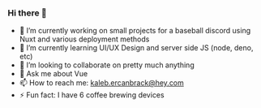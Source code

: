 ### Hi there 👋

- 🔭 I’m currently working on small projects for a baseball discord using Nuxt and various deployment methods
- 🌱 I’m currently learning UI/UX Design and server side JS (node, deno, etc)
- 👯 I’m looking to collaborate on pretty much anything
- 💬 Ask me about Vue
- 📫 How to reach me: kaleb.ercanbrack@hey.com
- ⚡ Fun fact: I have 6 coffee brewing devices
<!--
**Twitch0125/Twitch0125** is a ✨ _special_ ✨ repository because its `README.md` (this file) appears on your GitHub profile.

Here are some ideas to get you started:

- 🔭 I’m currently working on ...
- 🌱 I’m currently learning ...
- 👯 I’m looking to collaborate on ...
- 🤔 I’m looking for help with ...
- 💬 Ask me about ...
- 📫 How to reach me: ...
- 😄 Pronouns: ...
- ⚡ Fun fact: ...
-->
